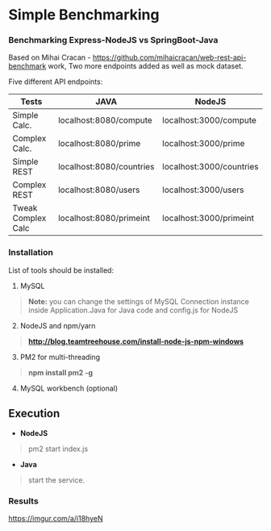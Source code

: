 # Simple Benchmarking
### Benchmarking Express-NodeJS vs SpringBoot-Java
Based on Mihai Cracan - https://github.com/mihaicracan/web-rest-api-benchmark work,
Two more endpoints added as well as mock dataset.

Five different API endpoints:

|      Tests       |JAVA                           |NodeJS                       |
|------------------|-------------------------------|-----------------------------|
|Simple Calc.      |   localhost:8080/compute      |   localhost:3000/compute    |
|Complex Calc.     |   localhost:8080/prime        |   localhost:3000/prime      |
|Simple REST       |   localhost:8080/countries    |   localhost:3000/countries  |
|Complex REST      |   localhost:8080/users        |   localhost:3000/users      |
|Tweak Complex Calc|   localhost:8080/primeint     |   localhost:3000/primeint   |


### Installation
List of tools should be installed:
1. MySQL  
> **Note:** you can change the settings of MySQL Connection instance inside Application.Java for Java code and config.js for NodeJS
2. NodeJS and npm/yarn
> **http://blog.teamtreehouse.com/install-node-js-npm-windows**
3. PM2 for multi-threading 
> **npm install pm2 -g**
4. MySQL workbench (optional)

## Execution
- **NodeJS**
> pm2 start index.js 
- **Java**
> start the service.

### Results
https://imgur.com/a/i18hyeN
